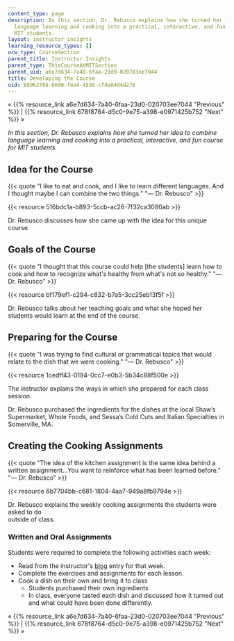 ```yaml
---
content_type: page
description: In this section, Dr. Rebusco explains how she turned her idea to combine
  language learning and cooking into a practical, interactive, and fun course for
  MIT students.
layout: instructor_insights
learning_resource_types: []
ocw_type: CourseSection
parent_title: Instructor Insights
parent_type: ThisCourseAtMITSection
parent_uid: a6e7d634-7a40-6faa-23d0-020703ee7044
title: Developing the Course
uid: 8d962706-6600-fea4-4536-cf4e04d4d276
---
```

« {{% resource_link a6e7d634-7a40-6faa-23d0-020703ee7044 "Previous" %}} | {{% resource_link 678f8764-d5c0-9e75-a398-e0971425b752 "Next" %}} »

_In this section, Dr. Rebusco explains how she turned her idea to combine language learning and cooking into a practical, interactive, and fun course for MIT students._

## Idea for the Course

{{< quote "I like to eat and cook, and I like to learn different languages. And I thought maybe I can combine the two things." "— Dr. Rebusco" >}}

{{< resource 516bdc1a-b893-5ccb-ac26-7f32ca3080ab >}}

Dr. Rebusco discusses how she came up with the idea for this unique course.

## Goals of the Course

{{< quote "I thought that this course could help [the students] learn how to cook and how to recognize what's healthy from what's not so healthy." "— Dr. Rebusco" >}}

{{< resource bf179ef1-c294-c832-b7a5-3cc25eb13f5f >}}

Dr. Rebusco talks about her teaching goals and what she hoped her students would learn at the end of the course.

## Preparing for the Course

{{< quote "I was trying to find cultural or grammatical topics that would relate to the dish that we were cooking." "— Dr. Rebusco" >}}

{{< resource 1cedff43-0194-0cc7-e0b3-5b34c88f500e >}}

The instructor explains the ways in which she prepared for each class session. 

Dr. Rebusco purchased the ingredients for the dishes at the local Shaw’s Supermarket, Whole Foods, and Sessa’s Cold Cuts and Italian Specialties in Somerville, MA.

## Creating the Cooking Assignments

{{< quote "The idea of the kitchen assignment is the same idea behind a written assignment…You want to reinforce what has been learned before." "— Dr. Rebusco" >}}

{{< resource 6b7704bb-c681-1804-4aa7-949a8fb9794e >}}

Dr. Rebusco explains the weekly cooking assignments the students were asked to do    
outside of class.

### Written and Oral Assignments

Students were required to complete the following activities each week:

- Read from the instructor's [blog](http://www.speakcookitalian.blogspot.com/2012/02/lezione-numero-uno.html) entry for that week.
- Complete the exercises and assignments for each lesson.
- Cook a dish on their own and bring it to class
    - Students purchased their own ingredients
    - In class, everyone tasted each dish and discussed how it turned out and what could have been done differently.

« {{% resource_link a6e7d634-7a40-6faa-23d0-020703ee7044 "Previous" %}} | {{% resource_link 678f8764-d5c0-9e75-a398-e0971425b752 "Next" %}} »